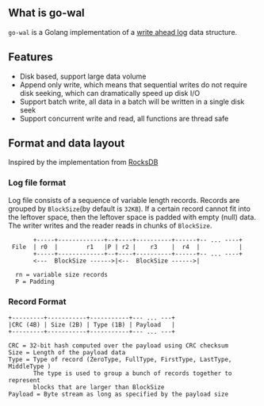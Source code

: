 ## What is go-wal 

`go-wal` is a Golang implementation of a [write ahead log](https://en.wikipedia.org/wiki/Write-ahead_logging) data structure.


## Features
* Disk based, support large data volume
* Append only write, which means that sequential writes do not require disk seeking, which can dramatically speed up disk I/O
* Support batch write, all data in a batch will be written in a single disk seek
* Support concurrent write and read, all functions are thread safe

## Format and data layout 

Inspired by the implementation from [RocksDB](https://github.com/facebook/rocksdb/wiki/Write-Ahead-Log-File-Format)

### Log file format 

Log file consists of a sequence of variable length records. Records are grouped by `BlockSize`(by default is `32KB`). 
If a certain record cannot fit into the leftover space, then the leftover space is padded with empty (null) data. 
The writer writes and the reader reads in chunks of `BlockSize`.

```
       +-----+-------------+--+----+----------+------+-- ... ----+
 File  | r0  |        r1   |P | r2 |    r3    |  r4  |           |
       +-----+-------------+--+----+----------+------+-- ... ----+
       <---  BlockSize ------>|<--  BlockSize ------>|

  rn = variable size records
  P = Padding
```

### Record Format

```
+---------+-----------+-----------+--- ... ---+
|CRC (4B) | Size (2B) | Type (1B) | Payload   |
+---------+-----------+-----------+--- ... ---+

CRC = 32-bit hash computed over the payload using CRC checksum
Size = Length of the payload data
Type = Type of record (ZeroType, FullType, FirstType, LastType, MiddleType )
       The type is used to group a bunch of records together to represent
       blocks that are larger than BlockSize
Payload = Byte stream as long as specified by the payload size
```